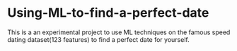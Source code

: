 # Using-ML-to-find-a-perfect-date
This is a an experimental project to use ML techniques on  the famous speed dating dataset(123 features) to find  a perfect date for yourself.
